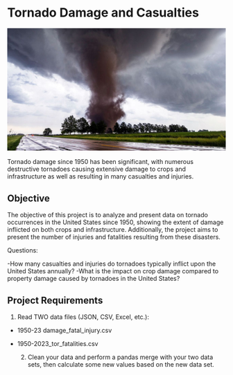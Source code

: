 # Tornado Damage and Casualties

![tornado](images/tornado.jpg)

Tornado damage since 1950 has been significant, with numerous destructive tornadoes causing 
extensive damage to crops and infrastructure as well as resulting in many casualties and injuries.

## Objective

The objective of this project is to analyze and present data on tornado occurrences in the United
States since 1950, showing the extent of damage inflicted on both crops and infrastructure.
Additionally, the project aims to present the number of injuries and fatalities resulting from
these disasters.

Questions:

-How many casualties and injuries do tornadoes typically inflict upon the United States annually?
-What is the impact on crop damage compared to property damage caused by tornadoes in the United 
  States? 

## Project Requirements
  
   1. Read TWO data files (JSON, CSV, Excel, etc.):
- 1950-23 damage_fatal_injury.csv
- 1950-2023_tor_fatalities.csv

  2. Clean your data and perform a pandas merge with your two data sets, then calculate some new
     values based on the new data set.